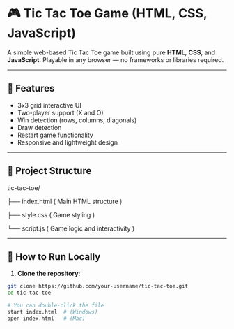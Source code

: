 # 🎮 Tic Tac Toe Game (HTML, CSS, JavaScript)

A simple web-based Tic Tac Toe game built using pure **HTML**, **CSS**, and **JavaScript**. Playable in any browser — no frameworks or libraries required.

---

## 📌 Features

- 3x3 grid interactive UI
- Two-player support (X and O)
- Win detection (rows, columns, diagonals)
- Draw detection
- Restart game functionality
- Responsive and lightweight design

---

## 📂 Project Structure

tic-tac-toe/

├── index.html ( Main HTML structure )

├── style.css ( Game styling )

└── script.js ( Game logic and interactivity )

---

## 🚀 How to Run Locally

1. **Clone the repository:**

```bash
git clone https://github.com/your-username/tic-tac-toe.git
cd tic-tac-toe

# You can double-click the file
start index.html  # (Windows)
open index.html   # (Mac)
